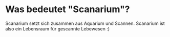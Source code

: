 # Was bedeutet "Scanarium"?

Scanarium setzt sich zusammen aus Aquarium und Scannen. Scanarium ist also ein Lebensraum für gescannte Lebewesen :)
